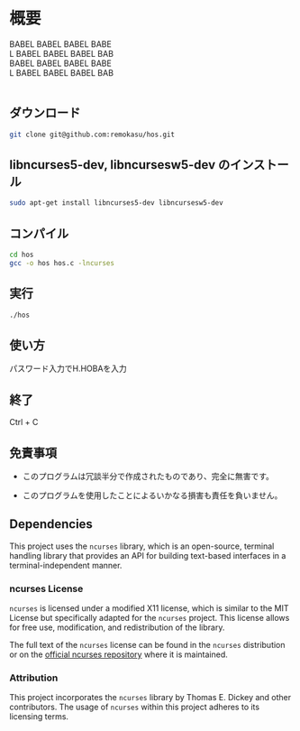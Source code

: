 # 概要

 BABEL BABEL BABEL BABE<br>
L BABEL BABEL BABEL BAB<br>
 BABEL BABEL BABEL BABE<br>
L BABEL BABEL BABEL BAB<br>
<br>

## ダウンロード
~~~ bash
git clone git@github.com:remokasu/hos.git
~~~

## libncurses5-dev, libncursesw5-dev のインストール
~~~ bash
sudo apt-get install libncurses5-dev libncursesw5-dev
~~~

## コンパイル
~~~ bash
cd hos
gcc -o hos hos.c -lncurses
~~~

## 実行
~~~ bash
./hos
~~~

## 使い方
パスワード入力でH.HOBAを入力

## 終了
Ctrl + C

## 免責事項
- このプログラムは冗談半分で作成されたものであり、完全に無害です。

- このプログラムを使用したことによるいかなる損害も責任を負いません。


## Dependencies

This project uses the `ncurses` library, which is an open-source, terminal handling library that provides an API for building text-based interfaces in a terminal-independent manner.

### ncurses License

`ncurses` is licensed under a modified X11 license, which is similar to the MIT License but specifically adapted for the `ncurses` project. This license allows for free use, modification, and redistribution of the library.

The full text of the `ncurses` license can be found in the `ncurses` distribution or on the [official ncurses repository](https://invisible-island.net/ncurses/announce.html) where it is maintained.

### Attribution

This project incorporates the `ncurses` library by Thomas E. Dickey and other contributors. The usage of `ncurses` within this project adheres to its licensing terms.

